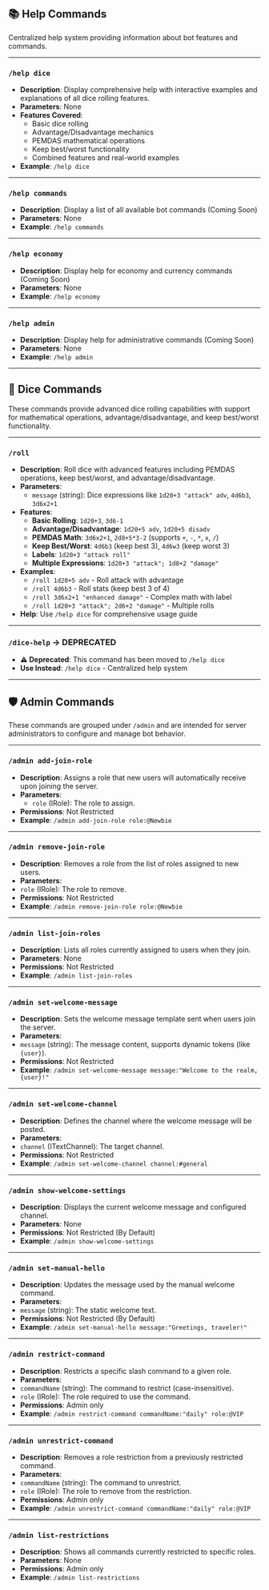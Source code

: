 ## 📚 Help Commands

Centralized help system providing information about bot features and commands.

---

### `/help dice`

- **Description**: Display comprehensive help with interactive examples and explanations of all dice rolling features.
- **Parameters**: None
- **Features Covered**:
  - Basic dice rolling
  - Advantage/Disadvantage mechanics
  - PEMDAS mathematical operations
  - Keep best/worst functionality
  - Combined features and real-world examples
- **Example**: `/help dice`

---

### `/help commands`

- **Description**: Display a list of all available bot commands (Coming Soon)
- **Parameters**: None
- **Example**: `/help commands`

---

### `/help economy`

- **Description**: Display help for economy and currency commands (Coming Soon)
- **Parameters**: None
- **Example**: `/help economy`

---

### `/help admin`

- **Description**: Display help for administrative commands (Coming Soon)
- **Parameters**: None
- **Example**: `/help admin`

---

## 🎲 Dice Commands

These commands provide advanced dice rolling capabilities with support for mathematical operations, advantage/disadvantage, and keep best/worst functionality.

---

### `/roll`

- **Description**: Roll dice with advanced features including PEMDAS operations, keep best/worst, and advantage/disadvantage.
- **Parameters**:
  - `message` (string): Dice expressions like `1d20+3 "attack" adv`, `4d6b3`, `3d6x2+1`
- **Features**:
  - **Basic Rolling**: `1d20+3`, `3d6-1`
  - **Advantage/Disadvantage**: `1d20+5 adv`, `1d20+5 disadv`
  - **PEMDAS Math**: `3d6x2+1`, `2d8+5*3-2` (supports `+`, `-`, `*`, `x`, `/`)
  - **Keep Best/Worst**: `4d6b3` (keep best 3), `4d6w3` (keep worst 3)
  - **Labels**: `1d20+3 "attack roll"`
  - **Multiple Expressions**: `1d20+3 "attack"; 1d8+2 "damage"`
- **Examples**:
  - `/roll 1d20+5 adv` - Roll attack with advantage
  - `/roll 4d6b3` - Roll stats (keep best 3 of 4)
  - `/roll 3d6x2+1 "enhanced damage"` - Complex math with label
  - `/roll 1d20+3 "attack"; 2d6+2 "damage"` - Multiple rolls
- **Help**: Use `/help dice` for comprehensive usage guide

---

### `/dice-help` → **DEPRECATED**

- **⚠️ Deprecated**: This command has been moved to `/help dice`
- **Use Instead**: `/help dice` - Centralized help system

---

## 🛡️ Admin Commands

These commands are grouped under `/admin` and are intended for server administrators to configure and manage bot behavior.

---

### `/admin add-join-role`

- **Description**: Assigns a role that new users will automatically receive upon joining the server.
- **Parameters**:
  - `role` (IRole): The role to assign.
- **Permissions**: Not Restricted
- **Example**: `/admin add-join-role role:@Newbie`

---

### `/admin remove-join-role`

- **Description**: Removes a role from the list of roles assigned to new users.
- **Parameters**:
- `role` (IRole): The role to remove.
- **Permissions**: Not Restricted
- **Example**: `/admin remove-join-role role:@Newbie`

---

### `/admin list-join-roles`

- **Description**: Lists all roles currently assigned to users when they join.
- **Parameters**: None
- **Permissions**: Not Restricted
- **Example**: `/admin list-join-roles`

---

### `/admin set-welcome-message`

- **Description**: Sets the welcome message template sent when users join the server.
- **Parameters**:
- `message` (string): The message content, supports dynamic tokens (like `{user}`).
- **Permissions**: Not Restricted
- **Example**: `/admin set-welcome-message message:"Welcome to the realm, {user}!"`

---

### `/admin set-welcome-channel`

- **Description**: Defines the channel where the welcome message will be posted.
- **Parameters**:
- `channel` (ITextChannel): The target channel.
- **Permissions**: Not Restricted
- **Example**: `/admin set-welcome-channel channel:#general`

---

### `/admin show-welcome-settings`

- **Description**: Displays the current welcome message and configured channel.
- **Parameters**: None
- **Permissions**: Not Restricted (By Default)
- **Example**: `/admin show-welcome-settings`

---

### `/admin set-manual-hello`

- **Description**: Updates the message used by the manual welcome command.
- **Parameters**:
- `message` (string): The static welcome text.
- **Permissions**: Not Restricted (By Default)
- **Example**: `/admin set-manual-hello message:"Greetings, traveler!"`

---

### `/admin restrict-command`

- **Description**: Restricts a specific slash command to a given role.
- **Parameters**:
- `commandName` (string): The command to restrict (case-insensitive).
- `role` (IRole): The role required to use the command.
- **Permissions**: Admin only
- **Example**: `/admin restrict-command commandName:"daily" role:@VIP`

---

### `/admin unrestrict-command`

- **Description**: Removes a role restriction from a previously restricted command.
- **Parameters**:
- `commandName` (string): The command to unrestrict.
- `role` (IRole): The role to remove from the restriction.
- **Permissions**: Admin only
- **Example**: `/admin unrestrict-command commandName:"daily" role:@VIP`

---

### `/admin list-restrictions`

- **Description**: Shows all commands currently restricted to specific roles.
- **Parameters**: None
- **Permissions**: Admin only
- **Example**: `/admin list-restrictions`
